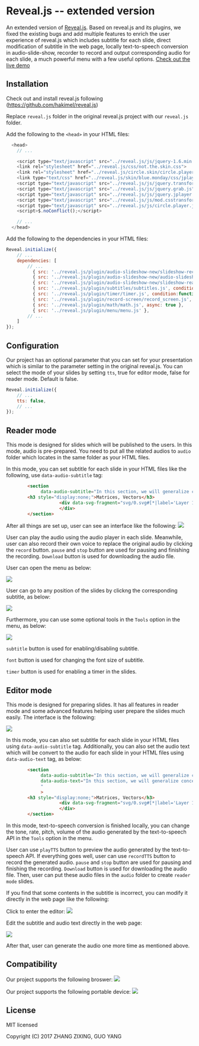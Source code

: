 # Reveal.js -- extended version 

An extended version of [Reveal.js](https://github.com/hakimel/reveal.js). Based on reveal.js and its plugins, we fixed the existing bugs and add multiple features to enrich the user experience of reveal.js which includes subtitle for each slide, direct modification of subtitle in the web page, locally text-to-speech conversion in audio-slide-show, recorder to record and output corresponding audio for each slide, a much powerful menu with a few useful options.
[Check out the live demo](https://jimmygy.github.io/reveal/7.1)

## Installation

Check out and install reveal.js following (https://github.com/hakimel/reveal.js)

Replace ```reveal.js``` folder in the original reveal.js project with our ```reveal.js``` folder.

Add the following to the ```<head>``` in your HTML files:

```javascript
  <head>
	// ...

    <script type="text/javascript" src="../reveal.js/js/jquery-1.6.min.js"></script>
	<link rel="stylesheet" href="../reveal.js/css/not.the.skin.css">
	<link rel="stylesheet" href="../reveal.js/circle.skin/circle.player.css">
	<link type="text/css" href="../reveal.js/skin/blue.monday/css/jplayer.blue.monday.css" rel="stylesheet" />
	<script type="text/javascript" src="../reveal.js/js/jquery.transform2d.js"></script>
	<script type="text/javascript" src="../reveal.js/js/jquery.grab.js"></script>
	<script type="text/javascript" src="../reveal.js/js/jquery.jplayer.js"></script>
	<script type="text/javascript" src="../reveal.js/js/mod.csstransforms.min.js"></script>
	<script type="text/javascript" src="../reveal.js/js/circle.player.js"></script>
	<script>$.noConflict();</script>

	// ...
  </head>
```

Add the following to the dependencies in your HTML files:

```javascript
Reveal.initialize({
	// ...
	dependencies: [
		// ... 
	      { src: '../reveal.js/plugin/audio-slideshow-new/slideshow-recorder.js', condition: function( ) { return !!document.body.classList; } },				
	      { src: '../reveal.js/plugin/audio-slideshow-new/audio-slideshow.js', condition: function( ) { return !!document.body.classList && !Reveal.getConfig().tts; } },
	      { src: '../reveal.js/plugin/audio-slideshow-new/slideshow-reader.js', condition: function( ) { return !!document.body.classList && Reveal.getConfig().tts; } },
	      { src: '../reveal.js/plugin/subtitles/subtitles.js', condition: function( ) { return !!document.body.classList; } },
	      { src: '../reveal.js/plugin/timer/timer.js', condition:function() {return !!document.body.classList; } },
	      { src: '../reveal.js/plugin/record-screen/record_screen.js', condition:function() {return !!document.body.classList; } },
	      { src: '../reveal.js/plugin/math/math.js', async: true },
	      { src: '../reveal.js/plugin/menu/menu.js' },
		// ... 
	]
});
```

## Configuration

Our project has an optional parameter that you can set for your presentation which is similar to the parameter setting in the original reveal.js.
You can select the mode of your slides by setting ```tts```, true for editor mode, false for reader mode. Default is false.

```javascript
Reveal.initialize({
	// ...
	tts: false,
	// ...
});
```

## Reader mode

This mode is designed for slides which will be published to the users. In this mode, audio is pre-prepared. You need to put all the related audios to ```audio``` folder which locates in the same folder as your HTML files.

In this mode, you can set subtitle for each slide in your HTML files like the following, use ```data-audio-subtitle``` tag:
```html
 		<section 
             data-audio-subtitle="In this section, we will generalize concept of vectors even further to a structure called the matrix. Similar to the vectors, we can define some operations such as addition and multiplication. Such operations are called linear algebra. Linear algebra is widely used in engineering because it is capable of modeling many practical problems. It also provide simple and computable solutions to these problems. The google search engine, for instance, use linear algebra to compute the page rank of the web pages.">
        <h3 style="display:none;">Matrices, Vectors</h3>
        	        <div data-svg-fragment="svg/0.svg#[*|label='Layer 1']">
	            	</div>
	    </section>
```

After all things are set up, user can see an interface like the following:
![](figure/interface.PNG) 

User can play the audio using the audio player in each slide. Meanwhile, user can also record their own voice to replace the original audio by clicking the ```record``` button. ```pause``` and ```stop``` button are used for pausing and finishing the recording. ```Download``` button is used for downloading the audio file. 

User can open the menu as below:

![](figure/menu.PNG) 

User can go to any position of the slides by clickng the corresponding subtitle, as below:

![](figure/menu_locate.jpg)

Furthermore, you can use some optional tools in the ```Tools``` option in the menu, as below:

![](figure/tool.PNG)

```subtitle``` button is used for enabling/disabling subtitle.

```font``` button is used for changing the font size of subtitle.

```timer``` button is used for enabling a timer in the slides.

## Editor mode

This mode is designed for preparing slides. It has all features in reader mode and some advanced features helping user prepare the slides much easily. The interface is the following:

![](figure/interface_editor.PNG) 

In this mode, you can also set subtitle for each slide in your HTML files using ```data-audio-subtitle``` tag. Additionally, you can also set the audio text which will be convert to the audio for each slide in your HTML files using ```data-audio-text``` tag, as below:
```html
 		<section 
             data-audio-subtitle="In this section, we will generalize concept of vectors even further to a structure called the matrix. Similar to the vectors, we can define some operations such as addition and multiplication. Such operations are called linear algebra. Linear algebra is widely used in engineering because it is capable of modeling many practical problems. It also provide simple and computable solutions to these problems. The google search engine, for instance, use linear algebra to compute the page rank of the web pages."
			 data-audio-text="In this section, we will generalize concept of vectors even further to a structure called the matrix. Similar to the vectors, we can define some operations such as addition and multiplication. Such operations are called linear algebra. Linear algebra is widely used in engineering because it is capable of modeling many practical problems. It also provide simple and computable solutions to these problems. The google search engine, for instance, use linear algebra to compute the page rank of the web pages.
			 "
             >
        <h3 style="display:none;">Matrices, Vectors</h3>
        	        <div data-svg-fragment="svg/0.svg#[*|label='Layer 1']">
	            	</div>
	    </section>
```
In this mode, text-to-speech conversion is finished locally, you can change the tone, rate, pitch, volume of the audio generated by the text-to-speech API in the ```Tools``` option in the menu.

User can use ```playTTS``` button to preview the audio generated by the text-to-speech API. If everything goes well, user can use ```recordTTS``` button to record the generated audio. ```pause``` and ```stop``` button are used for pausing and finishing the recording. ```Download``` button is used for downloading the audio file. Then, user can put these audio files in the ```audio``` folder to create ```reader mode``` slides.

If you find that some contents in the subtitle is incorrect, you can modify it directly in the web page like the following:

Click to enter the editor:
![](figure/open_modification.PNG) 

Edit the subtitle and audio text directly in the web page:

![](figure/modification.PNG) 

After that, user can generate the audio one more time as mentioned above.

## Compatibility
Our project supports the following broswer:
![](figure/browser.PNG) 

Our project supports the following portable device:
![](figure/device.PNG) 

## License

MIT licensed

Copyright (C) 2017 ZHANG ZIXING, GUO YANG